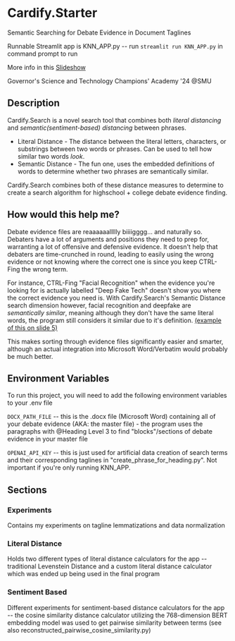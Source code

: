 # Cardify.Starter
Semantic Searching for Debate Evidence in Document Taglines

Runnable Streamlit app is KNN_APP.py -- run ```streamlit run KNN_APP.py``` in command prompt to run

More info in this [Slideshow](https://www.canva.com/design/DAGLyI8GMU8/UxsBu1HPkfBHyq8xHMajEA/edit?utm_content=DAGLyI8GMU8&utm_campaign=designshare&utm_medium=link2&utm_source=sharebutton)

Governor's Science and Technology Champions' Academy '24 @SMU

## Description
Cardify.Search is a novel search tool that combines both _literal distancing_ and _semantic(sentiment-based) distancing_ between phrases.

 - Literal Distance - The distance between the literal letters, characters, or substrings between two words or phrases. Can be used to tell how similar two words *look*.
 - Semantic Distance - The fun one, uses the embedded definitions of words to determine whether two phrases are semantically similar.
 
 Cardify.Search combines both of these distance measures to determine to create a search algorithm for highschool + college debate evidence finding.

## How would this help me?
Debate evidence files are reaaaaaallllly biiiigggg... and naturally so. Debaters have a lot of arguments and positions they need to prep for, warranting a lot of offensive and defensive evidence. It doesn't help that debaters are time-crunched in round, leading to easily using the wrong evidence or not knowing where the correct one is since you keep CTRL-Fing the wrong term.

For instance, CTRL-Fing "Facial Recognition" when the evidence you're looking for is actually labelled "Deep Fake Tech" doesn't show you where the correct evidence you need is. With Cardify.Search's Semantic Distance search dimension however, facial recognition and deepfake are _semantically similar_, meaning although they don't have the same literal words, the program still considers it similar due to it's definition. [(example of this on slide 5)](https://www.canva.com/design/DAGLyI8GMU8/UxsBu1HPkfBHyq8xHMajEA/edit?utm_content=DAGLyI8GMU8&utm_campaign=designshare&utm_medium=link2&utm_source=sharebutton)

This makes sorting through evidence files significantly easier and smarter, although an actual integration into Microsoft Word/Verbatim would probably be much better.
## Environment Variables

To run this project, you will need to add the following environment variables to your .env file

`DOCX_PATH_FILE` -- this is the .docx file (Microsoft Word) containing all of your debate evidence (AKA: the master file) - the program uses the paragraphs with @Heading Level 3 to find "blocks"/sections of debate evidence in your master file 

`OPENAI_API_KEY` -- this is just used for artificial data creation of search terms and their corresponding taglines in "create_phrase_for_heading.py". Not important if you're only running KNN_APP.

## Sections

### Experiments
Contains my experiments on tagline lemmatizations and data normalization

### Literal Distance
Holds two different types of literal distance calculators for the app -- traditional Levenstein Distance and a custom literal distance calculator which was ended up being used in the final program

### Sentiment Based
Different experiments for sentiment-based distance calculators for the app -- the cosine similarity distance calculator utilizing the 768-dimension BERT embedding model was used to get pairwise similarity between terms (see also reconstructed_pairwise_cosine_similarity.py)


